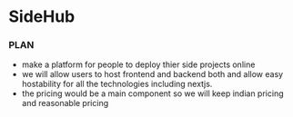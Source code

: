 # SideHub

### PLAN

- make a platform for people to deploy thier side projects online 
- we will allow users to host frontend and backend both and allow easy hostability for all the technologies including nextjs.
- the pricing would be a main component so we will keep indian pricing and reasonable pricing   


